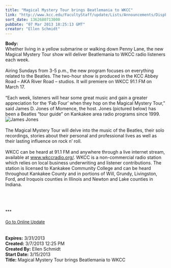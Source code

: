 ```yaml
---
title: "Magical Mystery Tour brings Beatlemania to WKCC"
link: "http://www.kcc.edu/FacultyStaff/update/Lists/Announcements/DispForm.aspx?ID=1017"
sort_date: 1362680713000
pubDate: "07 Mar 2013 18:25:13 GMT"
creator: "Ellen Schmidt"
---
```


<div><b>Body:</b> <div class="ExternalClass1CA43E226DFD4DE89FAAAFC61FD977BB">
<div>Whether living in a yellow submarine or walking down Penny Lane, the new Magical Mystery Tour show will deliver Beatlemania to WKCC radio listeners each week.</div>
<div><br />Airing Sundays from 3-5 p.m., the new program focuses on everything related to the Beatles. The two-hour show is produced in the KCC Abbey Road – AKA River Road – studios. It will premiere on WKCC 91.1 FM on March 17.</div>
<div><br />“Each week, listeners will hear some great music and gain a greater appreciation for the ‘Fab Four’ when they hop on the Magical Mystery Tour,” said James D. Jones of Momence, the host. Jones (pictured below) has been a Beatles “tour guide” on Kankakee area radio programs since 1999. <br /></div>
<div><img alt="James Jones" src="/SiteCollectionImages/JamesJonesWKCC.JPG" /></div>
<div><br />The Magical Mystery Tour will delve into the music of the Beatles, their solo recordings, stories about their personal and professional lives as well as their lasting influence on rock n’ roll.</div>
<div><br />WKCC can be heard at 91.1 FM and anywhere through a live internet stream, available at <a href="http://www.wkccradio.org/">www.wkccradio.org/</a>. WKCC is a non-commercial radio station which relies on local business underwriting and listener contributions. The station is licensed to Kankakee Community College and can be heard throughout Kankakee County and in portions of Will, Grundy, Livingston, Ford, and Iroquois counties in Illinois and Newton and Lake counties in Indiana. </div>
<div> </div>
<div> </div>
<div> </div>
<div>
<div><font size="2"></font> </div>
<div><font size="2">***</font></div>
<div><font size="2"></font> </div>
<div><a href="/FacultyStaff/update/Pages/dailyupdate.aspx"><font size="2">Go to Online Update</font></a></div>
<div> </div><br /></div></div></div>
<div><b>Expires:</b> 3/31/2013</div>
<div><b>Created:</b> 3/7/2013 12:25 PM</div>
<div><b>Created By:</b> Ellen Schmidt</div>
<div><b>Start Date:</b> 3/15/2013</div>
<div><b>Title:</b> Magical Mystery Tour brings Beatlemania to WKCC</div>
